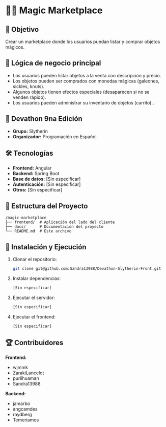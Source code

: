 # 🧙‍♂️ Magic Marketplace

## 🎯 Objetivo
Crear un marketplace donde los usuarios puedan listar y comprar objetos mágicos.

## 🚀 Lógica de negocio principal
- Los usuarios pueden listar objetos a la venta con descripción y precio.
- Los objetos pueden ser comprados con monedas mágicas (galeones, sickles, knuts).
- Algunos objetos tienen efectos especiales (desaparecen si no se venden rápido).
- Los usuarios pueden administrar su inventario de objetos (carrito)..

## 📌 Devathon 9na Edición
- **Grupo:** Slytherin
- **Organizador:** Programación en Español 

## 🛠️ Tecnologías
- **Frontend:** Angular
- **Backend:** Spring Boot
- **Base de datos:** [Sin especificar]
- **Autenticación:** [Sin especificar]
- **Otros:** [Sin especificar]

## 📂 Estructura del Proyecto
```
/magic-marketplace
├── frontend/  # Aplicación del lado del cliente
├── docs/      # Documentación del proyecto
└── README.md  # Este archivo
```

## 🚀 Instalación y Ejecución
1. Clonar el repositorio:
   ```bash
   git clone git@github.com:Sandra13988/Devathon-Slytherin-Front.git
   ```
2. Instalar dependencias:
   ```bash
   [Sin especificar]
   ```
3. Ejecutar el servidor:
   ```bash
   [Sin especificar]
   ```
4. Ejecutar el frontend:
   ```bash
   [Sin especificar]
   ```

## 🏆 Contribuidores

**Frontend:**
- wjmmk
- ZarakiLancelot
- puriihuaman
- Sandra13988

**Backend:**
- jamarbo
- angcamdes
- raydberg
- Temeriamos



